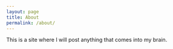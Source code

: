 ```yaml
---
layout: page
title: About
permalink: /about/
---
```


This is a site where I will post anything that comes into my brain.

[jekyll-organization]: https://github.com/jekyll
